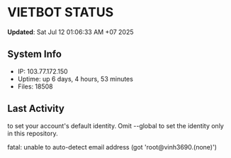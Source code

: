 # VIETBOT STATUS
**Updated**: Sat Jul 12 01:06:33 AM +07 2025

## System Info
- IP: 103.77.172.150
- Uptime: up 6 days, 4 hours, 53 minutes
- Files: 18508

## Last Activity

to set your account's default identity.
Omit --global to set the identity only in this repository.

fatal: unable to auto-detect email address (got 'root@vinh3690.(none)')

